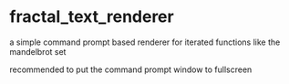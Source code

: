 # fractal_text_renderer
a simple command prompt based renderer for iterated functions like the mandelbrot set

recommended to put the command prompt window to fullscreen
